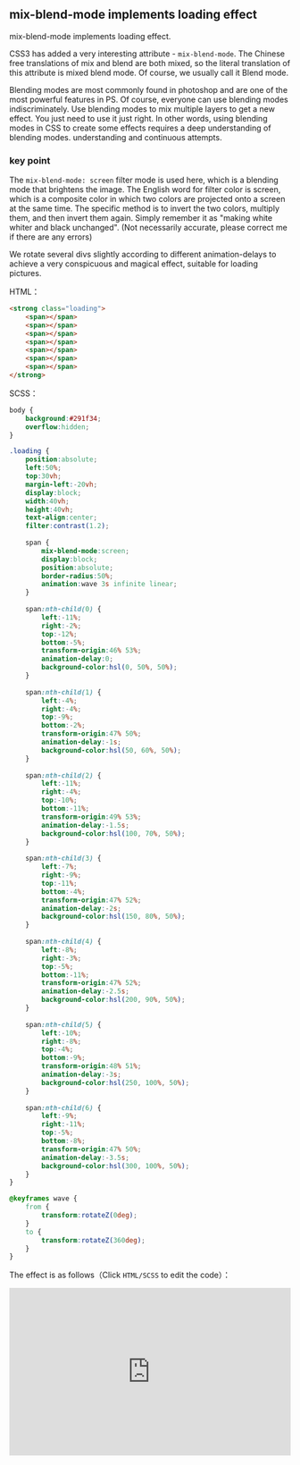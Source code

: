 ## mix-blend-mode implements loading effect

mix-blend-mode implements loading effect.

CSS3 has added a very interesting attribute - `mix-blend-mode`. The Chinese free translations of mix and blend are both mixed, so the literal translation of this attribute is mixed blend mode. Of course, we usually call it Blend mode.

Blending modes are most commonly found in photoshop and are one of the most powerful features in PS. Of course, everyone can use blending modes indiscriminately. Use blending modes to mix multiple layers to get a new effect. You just need to use it just right. In other words, using blending modes in CSS to create some effects requires a deep understanding of blending modes. understanding and continuous attempts.

### key point

The `mix-blend-mode: screen` filter mode is used here, which is a blending mode that brightens the image. The English word for filter color is screen, which is a composite color in which two colors are projected onto a screen at the same time. The specific method is to invert the two colors, multiply them, and then invert them again. Simply remember it as "making white whiter and black unchanged". (Not necessarily accurate, please correct me if there are any errors)

We rotate several divs slightly according to different animation-delays to achieve a very conspicuous and magical effect, suitable for loading pictures.

HTML：

```html
<strong class="loading">
	<span></span>
	<span></span>
	<span></span>
	<span></span>
	<span></span>
	<span></span>
	<span></span>
</strong>
```

SCSS：
```scss
body {
	background:#291f34;
	overflow:hidden;
}

.loading {
	position:absolute;
	left:50%;
	top:30vh;
	margin-left:-20vh;
	display:block;
	width:40vh;
	height:40vh;
	text-align:center;
	filter:contrast(1.2);
	
	span {
  	    mix-blend-mode:screen;
		display:block;
		position:absolute;
		border-radius:50%;
		animation:wave 3s infinite linear;
	}
	
	span:nth-child(0) {
		left:-11%;
		right:-2%;
		top:-12%;
		bottom:-5%;
		transform-origin:46% 53%;
		animation-delay:0;
		background-color:hsl(0, 50%, 50%);
	}
	
	span:nth-child(1) {
		left:-4%;
		right:-4%;
		top:-9%;
		bottom:-2%;
		transform-origin:47% 50%;
		animation-delay:-1s;
		background-color:hsl(50, 60%, 50%);
	}
	
	span:nth-child(2) {
		left:-11%;
		right:-4%;
		top:-10%;
		bottom:-11%;
		transform-origin:49% 53%;
		animation-delay:-1.5s;
		background-color:hsl(100, 70%, 50%);
	}
	
	span:nth-child(3) {
		left:-7%;
		right:-9%;
		top:-11%;
		bottom:-4%;
		transform-origin:47% 52%;
		animation-delay:-2s;
		background-color:hsl(150, 80%, 50%);
	}
	
	span:nth-child(4) {
		left:-8%;
		right:-3%;
		top:-5%;
		bottom:-11%;
		transform-origin:47% 52%;
		animation-delay:-2.5s;
		background-color:hsl(200, 90%, 50%);
	}
	
	span:nth-child(5) {
		left:-10%;
		right:-8%;
		top:-4%;
		bottom:-9%;
		transform-origin:48% 51%;
		animation-delay:-3s;
		background-color:hsl(250, 100%, 50%);
	}
	
	span:nth-child(6) {
		left:-9%;
		right:-11%;
		top:-5%;
		bottom:-8%;
		transform-origin:47% 50%;
		animation-delay:-3.5s;
		background-color:hsl(300, 100%, 50%);
	}
}

@keyframes wave {
	from {
		transform:rotateZ(0deg);
	}
	to {
		transform:rotateZ(360deg);
	}
}
```

The effect is as follows（Click `HTML/SCSS` to edit the code）：

<iframe height="300" style="width: 100%;" scrolling="no" title="blend-loading" src="https://codepen.io/dvha/embed/poqZKeP?default-tab=html%2Cresult" frameborder="no" loading="lazy" allowtransparency="true" allowfullscreen="true">
  See the Pen <a href="https://codepen.io/dvha/pen/poqZKeP">
  blend-loading</a> by HaDV (<a href="https://codepen.io/dvha">@dvha</a>)
  on <a href="https://codepen.io">CodePen</a>.
</iframe>
